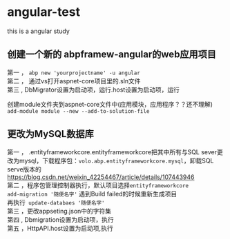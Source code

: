 # angular-test
this is a angular study


## 创建一个新的 abpframew-angular的web应用项目<br>
第一 ，   `abp new 'yourprojectname' -u angular`<br>
第二 ，   通过vs打开aspnet-core项目里的.sln文件<br>
第三 ,    DbMigrator设置为启动项，运行.host设置为启动项，运行<br>


创建module文件夹到aspnet-core文件中(应用模块，应用程序？？还不理解)<br>
`add-module module --new --add-to-solution-file`


## 更改为MySQL数据库<br>
第一 ， .entityframeworkcore.entityframeworkcore把其中所有与SQL sever更改为mysql，下载程序包：`volo.abp.entityframeworkcore.mysql`，卸载SQL serve版本的<br>
   https://blog.csdn.net/weixin_42254467/article/details/107443946<br>
第二 ，程序包管理控制器执行，默认项目选择`entityframeworkcore`<br>
`add-migration '随便名字'`  遇到Build failed的时候重新生成项目<br>
再执行` update-databaes '随便名字'`<br>
第三 ，更改appseting.json中的字符集<br>
第四 , Dbmigration设置为启动项，执行<br>
第五 ，HttpAPI.host设置为启动项,执行<br>
